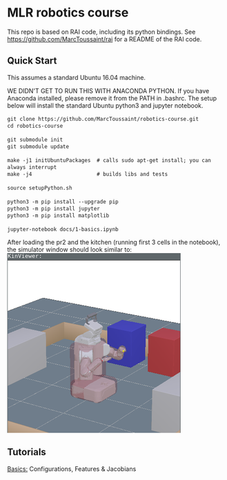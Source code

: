 # MLR robotics course

This repo is based on RAI code, including its python bindings. See https://github.com/MarcToussaint/rai for a README of the RAI code.

## Quick Start

This assumes a standard Ubuntu 16.04 machine.

WE DIDN'T GET TO RUN THIS WITH ANACONDA PYTHON. If you have Anaconda
installed, please remove it from the PATH in .bashrc. The setup below will
install the standard Ubuntu python3 and jupyter notebook.

```
git clone https://github.com/MarcToussaint/robotics-course.git
cd robotics-course

git submodule init
git submodule update

make -j1 initUbuntuPackages  # calls sudo apt-get install; you can always interrupt
make -j4                     # builds libs and tests

source setupPython.sh

python3 -m pip install --upgrade pip
python3 -m pip install jupyter
python3 -m pip install matplotlib

jupyter-notebook docs/1-basics.ipynb 
```
After loading the pr2 and the kitchen (running first 3 cells in the notebook), the simulator window should look similar to:
![Alt text](screenshot.png?raw=true "Title")

## Tutorials
[Basics:](docs/1-basics.ipynb) Configurations, Features & Jacobians




